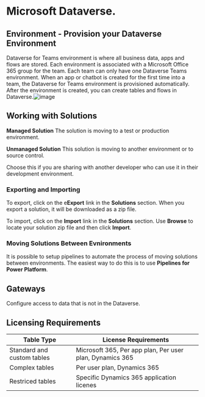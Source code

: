 # Microsoft Dataverse.

## Environment - Provision your Dataverse Environment
Dataverse for Teams environment is where all business data, apps and flows are stored. Each environment is associated with a Microsoft Office 365 group for the team. Each team can only have one Dataverse Teams environment. When an app or chatbot is created for the first time into a team, the Dataverse for Teams environment is provisioned automatically. After the environment is created, you can create tables and flows in Dataverse.![image](https://github.com/jhawksno/coding-cheatsheets/assets/144175466/99db472f-6f10-4779-86b6-25beec973c5d)



## Working with Solutions

**Managed Solution**
The solution is moving to a test or production environment.

**Unmanaged Solution**
This solution is moving to another environment or to source control. 

Choose this if you are sharing with another developer who can use it in their development environment.

### Exporting and Importing

To export, click on the e**Export** link in the **Solutions** section. When you export a solution, it will be downloaded as a zip file.

To import, click on the **Import** link in the **Solutions** section. Use **Browse** to locate your solution zip file and then click **Import**.

### Moving Solutions Between Evnironments
It is possible to setup pipelines to automate the process of moving solutions between environments. The easiest way to do this is to use **Pipelines for Power Platform**.

## Gateways
Configure access to data that is not in the Dataverse.

## Licensing Requirements
| Table Type                  | License Requirements                                     |
|-----------------------------|----------------------------------------------------------|
| Standard and custom tables  | Microsoft 365, Per app plan, Per user plan, Dynamics 365 |
| Complex tables              | Per user plan, Dynamics 365                              |
| Restriced tables            | Specific Dynamics 365 application licenes                |

